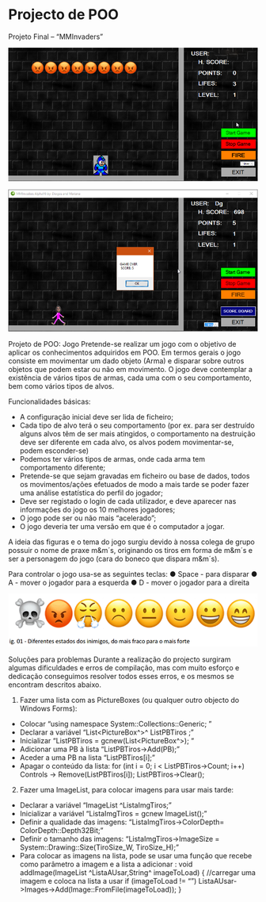 # Projecto de POO
Projeto Final – “MMInvaders”


![Screenshot](https://github.com/dicamarques14/ProjectosProgramacao/raw/master/Programacao%20Orientada%20Objectos/Screen1.png)

![Screenshot](https://github.com/dicamarques14/ProjectosProgramacao/raw/master/Programacao%20Orientada%20Objectos/Screen2.png)


Projeto de POO: Jogo 
Pretende-se realizar um jogo com o objetivo de aplicar os conhecimentos adquiridos em POO. 
Em termos gerais o jogo consiste em movimentar um dado objeto (Arma) e disparar sobre  outros objetos que podem estar ou não em movimento. 
O  jogo  deve  contemplar  a  existência  de  vários  tipos  de  armas,  cada  uma  com  o  seu  comportamento, bem como vários tipos de alvos. 

Funcionalidades básicas: 
- A configuração inicial deve ser lida de ficheiro; 
- Cada tipo de alvo terá o seu comportamento (por ex. para ser destruído alguns alvos têm de ser mais atingidos, o comportamento na destruição deve ser diferente em cada alvo, os alvos podem movimentar-se, podem esconder-se) 
- Podemos ter vários tipos de armas, onde cada arma tem comportamento diferente; 
- Pretende-se que sejam gravadas em ficheiro ou base de dados, todos os movimentos/ações efetuados de modo a mais tarde se poder fazer uma análise estatística do perfil do jogador; 
- Deve ser registado o login de cada utilizador, e deve aparecer nas informações do jogo os 10 melhores jogadores; 
- O jogo pode ser ou não mais “acelerado”; 
- O jogo deveria ter uma versão em que é o computador a jogar. 

A ideia das figuras e o tema do jogo surgiu devido à nossa colega de grupo possuir o nome de praxe m&m´s, originando os tiros em forma de m&m´s e ser a personagem do jogo (cara do boneco que dispara m&m´s).

Para controlar o jogo usa-se as seguintes teclas:
● Space - para disparar
● A - mover o jogador para a esquerda
● D - mover o jogador para a direita

![Screenshot](https://github.com/dicamarques14/ProjectosProgramacao/raw/master/Programacao%20Orientada%20Objectos/Inimigos.png)

Soluções para problemas
Durante a realização do projecto surgiram algumas dificuldades e erros de
compilação, mas com muito esforço e dedicação conseguimos resolver todos esses
erros, e os mesmos se encontram descritos abaixo.
1. Fazer uma lista com as PictureBoxes (ou qualquer outro objecto do Windows
Forms):
- Colocar “using namespace System::Collections::Generic; ”
- Declarar a variável “List<PictureBox^>^ ListPBTiros ;”
- Inicializar “ListPBTiros = gcnew(List<PictureBox^>); “
- Adicionar uma PB à lista “ListPBTiros->Add(PB);”
- Aceder a uma PB na lista “ListPBTiros[i];”
- Apagar o conteúdo da lista:
for (int i = 0; i < ListPBTiros->Count; i++)
Controls -> Remove(ListPBTiros[i]);
ListPBTiros->Clear();
2. Fazer uma ImageList, para colocar imagens para usar mais tarde:
- Declarar a variável “ImageList ^ListaImgTiros;”
- Inicializar a variável “ListaImgTiros = gcnew ImageList();”
- Definir a qualidade das imagens:
“ListaImgTiros->ColorDepth= ColorDepth::Depth32Bit;”
- Definir o tamanho das imagens:
“ListaImgTiros->ImageSize = System::Drawing::Size(TiroSize_W,
TiroSize_H);”
- Para colocar as imagens na lista, pode se usar uma função que recebe
como parâmetro a imagem e a lista a adicionar :
void addImage(ImageList ^ListaAUsar,String^ imageToLoad)
{ //carregar uma imagem e coloca na lista a usar
if (imageToLoad != “”)
ListaAUsar->Images->Add(Image::FromFile(imageToLoad));
}